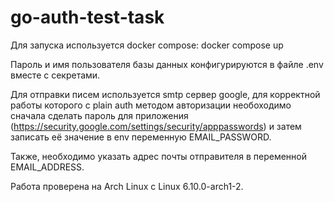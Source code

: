 # go-auth-test-task

Для запуска используется docker compose:
docker compose up

Пароль и имя пользователя базы данных конфигурируются в файле .env вместе с секретами.

Для отправки писем используется smtp сервер google, для корректной работы которого с plain auth методом авторизации необоходимо сначала сделать пароль для приложения (https://security.google.com/settings/security/apppasswords) и затем записать её значение в env переменную EMAIL_PASSWORD. 

Также, необходимо указать адрес почты отправителя в переменной EMAIL_ADDRESS.

Работа проверена на Arch Linux с Linux 6.10.0-arch1-2.
